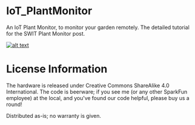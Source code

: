 # IoT_PlantMonitor
An IoT Plant Monitor, to monitor your garden remotely.
The detailed tutorial for the SWIT Plant Monitor post.

[![alt text](https://cdn.sparkfun.com/r/600-600/assets/learn_tutorials/5/5/2/Rishabh-02.jpg)](https://cdn.sparkfun.com/assets/learn_tutorials/5/5/2/Rishabh-02.jpg)
# License Information

The hardware is released under Creative Commons ShareAlike 4.0 International. The code is beerware; if you see me (or any other SparkFun employee) at the local, and you've found our code helpful, please buy us a round!

Distributed as-is; no warranty is given.
